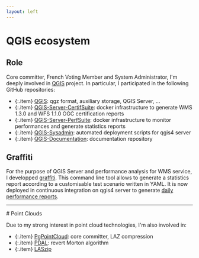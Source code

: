 ```yaml
---
layout: left
---
```


# QGIS ecosystem

## Role

Core committer, French Voting Member and System Administrator, I'm deeply
involved in <a href="https://www.qgis.org/en/site">QGIS</a> project. In particular,
I participated in the following GitHub repositories:

  + {:.item} <a href="https://github.com/qgis/QGIS">QGIS</a>: qgz format, auxiliary storage, QGIS Server, ...
  + {:.item} <a href="https://github.com/qgis/QGIS-Server-CertifSuite">QGIS-Server-CertifSuite</a>: docker infrastructure to generate WMS 1.3.0 and WFS 1.1.0 OGC certification reports
  + {:.item} <a href="https://github.com/qgis/QGIS-Server-PerfSuite">QGIS-Server-PerfSuite</a>: docker infrastructure to monitor performances and generate statistics reports
  + {:.item} <a href="https://github.com/qgis/QGIS-Sysadmin">QGIS-Sysadmin</a>: automated deployment scripts for qgis4 server
  + {:.item} <a href="https://github.com/qgis/QGIS-Documentation">QGIS-Documentation</a>: documentation repository

## Graffiti

For the purpose of QGIS Server and performance analysis for WMS service, I developped
<a href="https://github.com/pblottiere/graffiti">graffiti</a>. This command
line tool allows to generate a statistics report according to a customisable test
scenario written in YAML. It is now deployed in continuous integration on qgis4 server to generate
<a href="http://tests.qgis.org/perf_test/graffiti/">daily performance reports</a>.

<hr/>
# Point Clouds

Due to my strong interest in point cloud technologies, I'm also involved in:

  + {:.item} <a href="https://github.com/pgpointcloud/pointcloud">PgPointCloud</a>: core committer, LAZ compression
  + {:.item} <a href="https://github.com/PDAL/PDAL">PDAL</a>: revert Morton algorithm
  + {:.item} <a href="https://github.com/LASzip/LASzip">LASzip</a>
